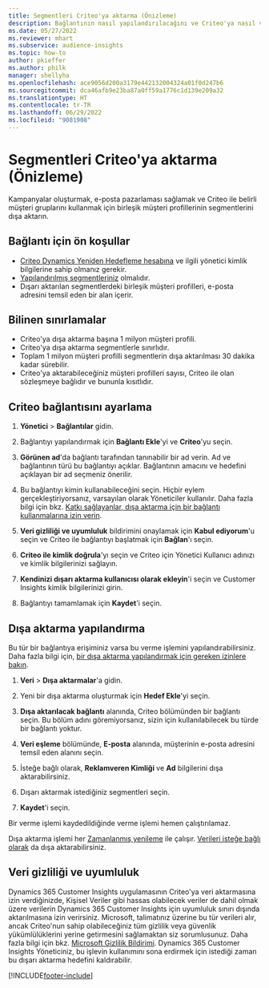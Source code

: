 ```yaml
---
title: Segmentleri Criteo'ya aktarma (Önizleme)
description: Bağlantının nasıl yapılandırılacağını ve Criteo'ya nasıl veri aktarılacağını öğrenin.
ms.date: 05/27/2022
ms.reviewer: mhart
ms.subservice: audience-insights
ms.topic: how-to
author: pkieffer
ms.author: philk
manager: shellyha
ms.openlocfilehash: ace9056d200a3179e442132004324a01f0d247b6
ms.sourcegitcommit: dca46afb9e23ba87a0ff59a1776c1d139e209a32
ms.translationtype: HT
ms.contentlocale: tr-TR
ms.lasthandoff: 06/29/2022
ms.locfileid: "9081908"
---
```

# <a name="export-segments-to-criteo-preview"></a>Segmentleri Criteo'ya aktarma (Önizleme)

Kampanyalar oluşturmak, e-posta pazarlaması sağlamak ve Criteo ile belirli müşteri gruplarını kullanmak için birleşik müşteri profillerinin segmentlerini dışa aktarın.

## <a name="prerequisites-for-connection"></a>Bağlantı için ön koşullar

-   [Criteo Dynamics Yeniden Hedefleme hesabına](https://www.criteo.com/login/) ve ilgili yönetici kimlik bilgilerine sahip olmanız gerekir.
-   [Yapılandırılmış segmentleriniz](segments.md) olmalıdır.
-   Dışarı aktarılan segmentlerdeki birleşik müşteri profilleri, e-posta adresini temsil eden bir alan içerir.

## <a name="known-limitations"></a>Bilinen sınırlamalar

- Criteo'ya dışa aktarma başına 1 milyon müşteri profili.
- Criteo'ya dışa aktarma segmentlerle sınırlıdır.
- Toplam 1 milyon müşteri profilli segmentlerin dışa aktarılması 30 dakika kadar sürebilir. 
- Criteo'ya aktarabileceğiniz müşteri profilleri sayısı, Criteo ile olan sözleşmeye bağlıdır ve bununla kısıtlıdır.

## <a name="set-up-connection-to-criteo"></a>Criteo bağlantısını ayarlama

1. **Yönetici** > **Bağlantılar** gidin.

1. Bağlantıyı yapılandırmak için **Bağlantı Ekle**'yi ve **Criteo**'yu seçin.

1. **Görünen ad**'da bağlantı tarafından tanınabilir bir ad verin. Ad ve bağlantının türü bu bağlantıyı açıklar. Bağlantının amacını ve hedefini açıklayan bir ad seçmeniz önerilir.

1. Bu bağlantıyı kimin kullanabileceğini seçin. Hiçbir eylem gerçekleştiriyorsanız, varsayılan olarak Yöneticiler kullanılır. Daha fazla bilgi için bkz. [Katkı sağlayanlar, dışa aktarma için bir bağlantı kullanmalarına izin verin](connections.md#allow-contributors-to-use-a-connection-for-exports).

1. **Veri gizliliği ve uyumluluk** bildirimini onaylamak için **Kabul ediyorum**'u seçin ve Criteo ile bağlantıyı başlatmak için **Bağlan**'ı seçin.

1. **Criteo ile kimlik doğrula**'yı seçin ve Criteo için Yönetici Kullanıcı adınızı ve kimlik bilgilerinizi sağlayın. 

1. **Kendinizi dışarı aktarma kullanıcısı olarak ekleyin**'i seçin ve Customer Insights kimlik bilgilerinizi girin.

1. Bağlantıyı tamamlamak için **Kaydet**'i seçin.

## <a name="configure-an-export"></a>Dışa aktarma yapılandırma

Bu tür bir bağlantıya erişiminiz varsa bu verme işlemini yapılandırabilirsiniz. Daha fazla bilgi için, [bir dışa aktarma yapılandırmak için gereken izinlere bakın](export-destinations.md#set-up-a-new-export).

1. **Veri** > **Dışa aktarmalar**'a gidin.

1. Yeni bir dışa aktarma oluşturmak için **Hedef Ekle**'yi seçin.

1. **Dışa aktarılacak bağlantı** alanında, Criteo bölümünden bir bağlantı seçin. Bu bölüm adını göremiyorsanız, sizin için kullanılabilecek bu türde bir bağlantı yoktur. 

1. **Veri eşleme** bölümünde, **E-posta** alanında, müşterinin e-posta adresini temsil eden alanını seçin. 

1. İsteğe bağlı olarak, **Reklamveren Kimliği** ve **Ad** bilgilerini dışa aktarabilirsiniz.

1. Dışarı aktarmak istediğiniz segmentleri seçin. 

1. **Kaydet**'i seçin.

Bir verme işlemi kaydedildiğinde verme işlemi hemen çalıştırılamaz.

Dışa aktarma işlemi her [Zamanlanmış yenileme](system.md#schedule-tab) ile çalışır. [Verileri isteğe bağlı olarak](export-destinations.md#run-exports-on-demand) da dışa aktarabilirsiniz. 

## <a name="data-privacy-and-compliance"></a>Veri gizliliği ve uyumluluk

Dynamics 365 Customer Insights uygulamasının Criteo'ya veri aktarmasına izin verdiğinizde, Kişisel Veriler gibi hassas olabilecek veriler de dahil olmak üzere verilerin Dynamics 365 Customer Insights için uyumluluk sınırı dışında aktarılmasına izin verirsiniz. Microsoft, talimatınız üzerine bu tür verileri alır, ancak Criteo'nun sahip olabileceğiniz tüm gizlilik veya güvenlik yükümlülüklerini yerine getirmesini sağlamaktan siz sorumlusunuz. Daha fazla bilgi için bkz. [Microsoft Gizlilik Bildirimi](https://go.microsoft.com/fwlink/?linkid=396732).
Dynamics 365 Customer Insights Yöneticiniz, bu işlevin kullanımını sona erdirmek için istediği zaman bu dışarı aktarma hedefini kaldırabilir.


[!INCLUDE[footer-include](includes/footer-banner.md)]
